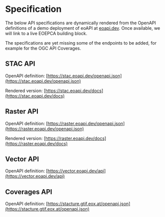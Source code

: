 # Specification

The below API specifications are dynamically rendered from the OpenAPI definitions of a demo deployment of eoAPI at [eoapi.dev](https://eoapi.dev/). Once available, we will link to a live EOEPCA building block.

The specifications are yet missing some of the endpoints to be added, for example for the OGC API Coverages.

## STAC API

OpenAPI definition: [https://stac.eoapi.dev/openapi.json](https://stac.eoapi.dev/openapi.json)

Rendered version: [https://stac.eoapi.dev/docs](https://stac.eoapi.dev/docs)

<swagger-ui src="https://stac.eoapi.dev/openapi.json">

## Raster API

OpenAPI definition: [https://raster.eoapi.dev/openapi.json](https://raster.eoapi.dev/openapi.json)

Rendered version: [https://raster.eoapi.dev/docs](https://raster.eoapi.dev/docs)

<swagger-ui src="https://raster.eoapi.dev/openapi.json">

## Vector API

OpenAPI definition: [https://vector.eoapi.dev/api](https://vector.eoapi.dev/api)

<swagger-ui src="https://vector.eoapi.dev/api">

## Coverages API

OpenAPI definition: [https://stacture.gtif.eox.at/openapi.json](https://stacture.gtif.eox.at/openapi.json)

<swagger-ui src="https://stacture.gtif.eox.at/openapi.json">